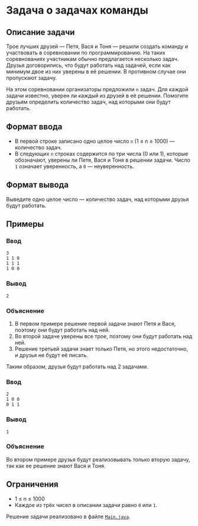 # Задача о задачах команды

## Описание задачи
Трое лучших друзей — Петя, Вася и Тоня — решили создать команду и участвовать в соревновании по программированию. На таких соревнованиях участникам обычно предлагается несколько задач. Друзья договорились, что будут работать над задачей, если как минимум двое из них уверены в её решении. В противном случае они пропускают задачу.

На этом соревновании организаторы предложили `n` задач. Для каждой задачи известно, уверен ли каждый из друзей в её решении. Помогите друзьям определить количество задач, над которыми они будут работать.

## Формат ввода
- В первой строке записано одно целое число `n` (1 ≤ n ≤ 1000) — количество задач.
- В следующих `n` строках содержится по три числа (0 или 1), которые обозначают, уверены ли Петя, Вася и Тоня в решении задачи. Число `1` означает уверенность, а `0` — неуверенность.

## Формат вывода
Выведите одно целое число — количество задач, над которыми друзья будут работать.

## Примеры
### Ввод
```
3
1 1 0
1 1 1
1 0 0
```
### Вывод
```
2
```
### Объяснение
1. В первом примере решение первой задачи знают Петя и Вася, поэтому они будут работать над ней.
2. Во второй задаче уверены все трое, поэтому они будут работать над ней.
3. Решение третьей задачи знает только Петя, но этого недостаточно, и друзья не будут её писать.

Таким образом, друзья будут работать над 2 задачами.

### Ввод
```
2
1 0 0
0 1 1
```
### Вывод
```
1
```
### Объяснение
Во втором примере друзья будут реализовывать только вторую задачу, так как ее решение знают Вася и Тоня.


## Ограничения
- 1 ≤ n ≤ 1000
- Каждое из трёх чисел в описании задачи равно `0` или `1`.


Решение задачи реализовано в файле [`Main.java`](./Main.java).

